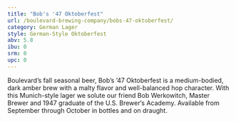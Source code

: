 ```yaml
---
title: "Bob's '47 Oktoberfest"
url: /boulevard-brewing-company/bobs-47-oktoberfest/
category: German Lager
style: German-Style Oktoberfest
abv: 5.8
ibu: 0
srm: 0
upc: 0
---
```

Boulevard’s fall seasonal beer, Bob’s ’47 Oktoberfest is a medium-bodied, dark amber brew with a malty flavor and well-balanced hop character. With this Munich-style lager we solute our friend Bob Werkowitch, Master Brewer and 1947 graduate of the U.S. Brewer‘s Academy. Available from September through October in bottles and on draught.
